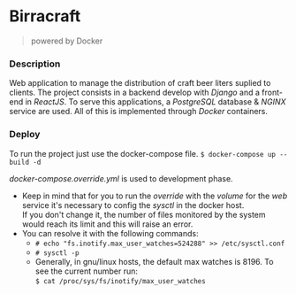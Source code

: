 # Birracraft
> powered by Docker

### Description

Web application to manage the distribution of craft beer liters suplied to clients.
The project consists in a backend develop with _Django_ and a front-end in _ReactJS_. To serve this applications, a _PostgreSQL_ database & _NGINX_ service are used.
All of this is implemented through _Docker_ containers.

### Deploy

To run the project just use the docker-compose file.
`$ docker-compose up --build -d`

_docker-compose.override.yml_ is used to development phase.

* Keep in mind that for you to run the _override_ with the _volume_ for
the _web_ service it's necessary to config the _sysctl_ in the docker host.  
If you don't change it, the number of files monitored by the system would reach
its limit and this will raise an error.
* You can resolve it with the following commands:
    - `# echo "fs.inotify.max_user_watches=524288" >> /etc/sysctl.conf`
    - `# sysctl -p`  
    - Generally, in gnu/linux hosts, the default max watches is 8196. To see the current number run:  
    `$ cat /proc/sys/fs/inotify/max_user_watches`
